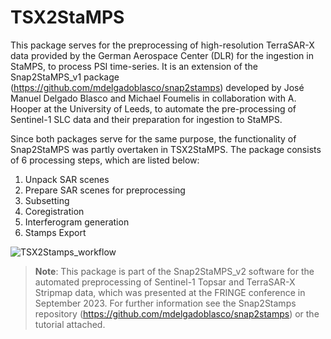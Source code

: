 # TSX2StaMPS
This package serves for the preprocessing of high-resolution TerraSAR-X data provided by the German Aerospace Center (DLR) for the ingestion in StaMPS, to process PSI time-series. It is an extension of the Snap2StaMPS_v1 package (https://github.com/mdelgadoblasco/snap2stamps) developed by José Manuel Delgado Blasco and Michael Foumelis in collaboration with A. Hooper at the University of Leeds, to automate the pre-processing of Sentinel-1 SLC data and their preparation for ingestion to StaMPS. 

Since both packages serve for the same purpose, the functionality of Snap2StaMPS was partly overtaken in TSX2StaMPS. The package consists of 6 processing steps, which are listed below:

1. Unpack SAR scenes
2. Prepare SAR scenes for preprocessing
3. Subsetting
4. Coregistration
5. Interferogram generation
6. Stamps Export

![TSX2Stamps_workflow](https://github.com/jziemer1996/TSX2StaMPS/assets/56928368/e737053b-c22f-4d74-9dbd-0ce3c7dd810e)

> **Note**:
> This package is part of the Snap2StaMPS_v2 software for the automated preprocessing of Sentinel-1 Topsar and TerraSAR-X Stripmap data, which was presented at the FRINGE conference in September 2023. For further information see the Snap2Stamps repository (https://github.com/mdelgadoblasco/snap2stamps) or the tutorial attached.
